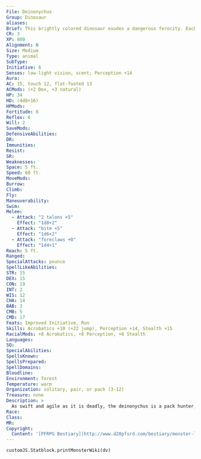 ```yaml
---
File: Deinonychus
Group: Dinosaur
aliases: 
Brief: This brightly colored dinosaur exudes a dangerous ferocity. Each foot is armed with a large, sickle-shaped claw.
CR: 3
XP: 800
Alignment: N
Size: Medium
Type: animal
SubType: 
Initiative: 6
Senses: low-light vision, scent; Perception +14
Aura: 
AC: 15, touch 12, flat-footed 13
ACMods: (+2 Dex, +3 natural)
HP: 34
HD: (4d8+16)
HPMods: 
Fortitude: 8
Reflex: 6
Will: 2
SaveMods: 
DefensiveAbilities: 
DR: 
Immunities: 
Resist: 
SR: 
Weaknesses: 
Space: 5 ft.
Speed: 60 ft.
MoveMods: 
Burrow: 
Climb: 
Fly: 
Maneuverability: 
Swim: 
Melee: 
  - Attack: "2 talons +5"
    Effect: "1d8+2"
  - Attack: "bite +5"
    Effect: "1d6+2"
  - Attack: "foreclaws +0"
    Effect: "1d4+1"
Reach: 5 ft.
Ranged: 
SpecialAttacks: pounce
SpellLikeAbilities: 
STR: 15
DEX: 15
CON: 19
INT: 2
WIS: 12
CHA: 14
BAB: 3
CMB: 5
CMD: 17
Feats: Improved Initiative, Run
Skills: Acrobatics +10 (+22 jump), Perception +14, Stealth +15
RacialMods: +8 Acrobatics, +8 Perception, +8 Stealth
Languages: 
SQ: 
SpecialAbilities: 
SpellsKnown: 
SpellsPrepared: 
SpellDomains: 
Bloodline: 
Environment: forest
Temperature: warm
Organization: solitary, pair, or pack (3-12)
Treasure: none
Description: >
  As swift and agile as it is deadly, the deinonychus is a pack hunter, running with several of its kind to take down prey and rip it apart with their gutting talons. You can apply the young simple template to create statistics for smaller, more agile velociraptors. Conversely, you can either increase the deinonychus to Large size and its Hit Dice to 8 or simply apply the giant and advanced simple templates to create a formidable megaraptor. Elasmosaurus Companions Starting Statistics: Size Medium; Speed 20 ft., swim 50 ft.; AC +2 natural armor; Attack bite (1d8); Ability Scores Str 10, Dex 18, Con 12, Int 2, Wis 13, Cha 9; Special Qualities low-light vision, scent. 4th-Level Advancement: Size Large; AC +3 natural armor; Attack bite (2d6); Ability Scores Str +8, Dex -2, Con +4.
Race: 
Class: 
MR: 
Copyright:
  Content: '[PFRPG Bestiary](http://www.d20pfsrd.com/bestiary/monster-listings/animals/dinosaur/deinonychus)'
---
```

```dataviewjs
customJS.Statblock.printMonsterWiki(dv)
```

